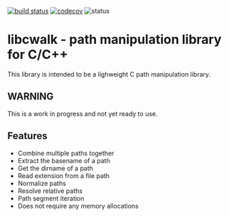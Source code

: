 [![build status](https://travis-ci.org/likle/cwalk.svg?branch=master)](https://travis-ci.org/likle/cwalk) 
[![codecov](https://codecov.io/gh/likle/cwalk/branch/master/graph/badge.svg)](https://codecov.io/gh/likle/cwalk)
![status](https://img.shields.io/badge/status-not_released-red.svg?longCache=true&style=flat)

# libcwalk - path manipulation library for C/C++
This library is intended to be a lighweight C path manipulation library.
    
## WARNING
This is a work in progress and not yet ready to use.

## Features
 * Combine multiple paths together
 * Extract the basename of a path
 * Get the dirname of a path
 * Read extension from a file path
 * Normalize paths
 * Resolve relative paths
 * Path segment iteration
 * Does not require any memory allocations